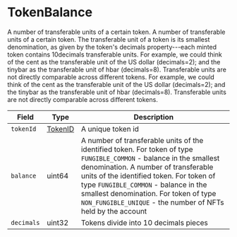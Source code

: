 # TokenBalance

A number of transferable units of a certain token. A number of transferable units of a certain token. The transferable unit of a token is its smallest denomination, as given by the token's decimals property---each minted token contains 10decimals transferable units. For example, we could think of the cent as the transferable unit of the US dollar (decimals=2); and the tinybar as the transferable unit of hbar (decimals=8). Transferable units are not directly comparable across different tokens. For example, we could think of the cent as the transferable unit of the US dollar (decimals=2); and the tinybar as the transferable unit of hbar (decimals=8). Transferable units are not directly comparable across different tokens.

| Field      | Type                  | Description                                                                                                                                                                                                                                                                                                                                              |
| ---------- | --------------------- | -------------------------------------------------------------------------------------------------------------------------------------------------------------------------------------------------------------------------------------------------------------------------------------------------------------------------------------------------------- |
| `tokenId`  | [TokenID](tokenid.md) | A unique token id                                                                                                                                                                                                                                                                                                                                        |
| `balance`  | uint64                | A number of transferable units of the identified token. For token of type `FUNGIBLE_COMMON` - balance in the smallest denomination. A number of transferable units of the identified token. For token of type `FUNGIBLE_COMMON` - balance in the smallest denomination. For token of type `NON_FUNGIBLE_UNIQUE` - the number of NFTs held by the account |
| `decimals` | uint32                | Tokens divide into 10 decimals pieces                                                                                                                                                                                                                                                                                                                    |
